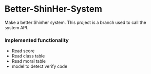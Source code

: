 # Better-ShinHer-System
Make a better Shinher system. This project is a branch used to call the system API.

### Implemented functionality
* Read score
* Read class table
* Read moral table
* model to detect verify code